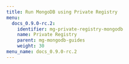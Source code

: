 ```yaml
---
title: Run MongoDB using Private Registry
menu:
  docs_0.9.0-rc.2:
    identifier: mg-private-registry-mongodb
    name: Private Registry
    parent: mg-mongodb-guides
    weight: 30
menu_name: docs_0.9.0-rc.2
---
```

